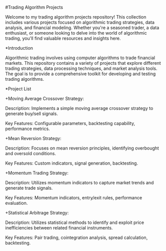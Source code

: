 #Trading Algorithm Projects

Welcome to my trading algorithm projects repository! This collection includes various projects focused on algorithmic trading strategies, data analysis, and financial modeling. 
Whether you're a seasoned trader, a data enthusiast, or someone looking to delve into the world of algorithmic trading, you'll find valuable resources and insights here.

*Introduction

Algorithmic trading involves using computer algorithms to trade financial markets. This repository contains a variety of projects that explore different trading strategies, data processing techniques, 
and market analysis tools. The goal is to provide a comprehensive toolkit for developing and testing trading algorithms.

*Project List

+Moving Average Crossover Strategy:


Description: Implements a simple moving average crossover strategy to generate buy/sell signals.

Key Features: Configurable parameters, backtesting capability, performance metrics.


+Mean Reversion Strategy:


Description: Focuses on mean reversion principles, identifying overbought and oversold conditions.

Key Features: Custom indicators, signal generation, backtesting.


+Momentum Trading Strategy:


Description: Utilizes momentum indicators to capture market trends and generate trade signals.

Key Features: Momentum indicators, entry/exit rules, performance evaluation.


+Statistical Arbitrage Strategy:


Description: Utilizes statistical methods to identify and exploit price inefficiencies between related financial instruments.

Key Features: Pair trading, cointegration analysis, spread calculation, backtesting.
